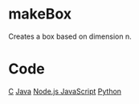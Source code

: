 # makeBox
Creates a box based on dimension n.

# Code

[C](https://github.com/IshanKumar22/slothprojects/blob/main/makeBox/main.c)
[Java](https://github.com/IshanKumar22/slothprojects/blob/main/makeBox/main.java)
[Node.js JavaScript](https://github.com/IshanKumar22/slothprojects/blob/main/makeBox/main.js)
[Python](https://github.com/IshanKumar22/slothprojects/blob/main/makeBox/main.py)
